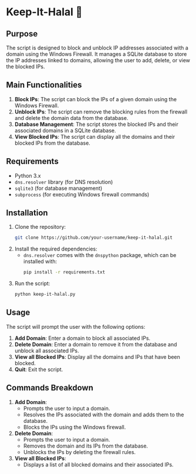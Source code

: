 # Keep-It-Halal 🌙

## Purpose
The script is designed to block and unblock IP addresses associated with a domain using the Windows Firewall. It manages a SQLite database to store the IP addresses linked to domains, allowing the user to add, delete, or view the blocked IPs.

## Main Functionalities
1. **Block IPs**: The script can block the IPs of a given domain using the Windows Firewall.
2. **Unblock IPs**: The script can remove the blocking rules from the firewall and delete the domain data from the database.
3. **Database Management**: The script stores the blocked IPs and their associated domains in a SQLite database.
4. **View Blocked IPs**: The script can display all the domains and their blocked IPs from the database.

## Requirements
- Python 3.x
- `dns.resolver` library (for DNS resolution)
- `sqlite3` (for database management)
- `subprocess` (for executing Windows firewall commands)

## Installation
1. Clone the repository:
   ```bash
   git clone https://github.com/your-username/keep-it-halal.git
   ```
2. Install the required dependencies:
   - `dns.resolver` comes with the `dnspython` package, which can be installed with:
     ```bash
     pip install -r requirements.txt
     ```
3. Run the script:
   ```bash
   python keep-it-halal.py
   ```

## Usage
The script will prompt the user with the following options:
1. **Add Domain**: Enter a domain to block all associated IPs.
2. **Delete Domain**: Enter a domain to remove it from the database and unblock all associated IPs.
3. **View all Blocked IPs**: Display all the domains and IPs that have been blocked.
4. **Quit**: Exit the script.

## Commands Breakdown
1. **Add Domain**:
   - Prompts the user to input a domain.
   - Resolves the IPs associated with the domain and adds them to the database.
   - Blocks the IPs using the Windows firewall.
2. **Delete Domain**:
   - Prompts the user to input a domain.
   - Removes the domain and its IPs from the database.
   - Unblocks the IPs by deleting the firewall rules.
3. **View all Blocked IPs**:
   - Displays a list of all blocked domains and their associated IPs.
